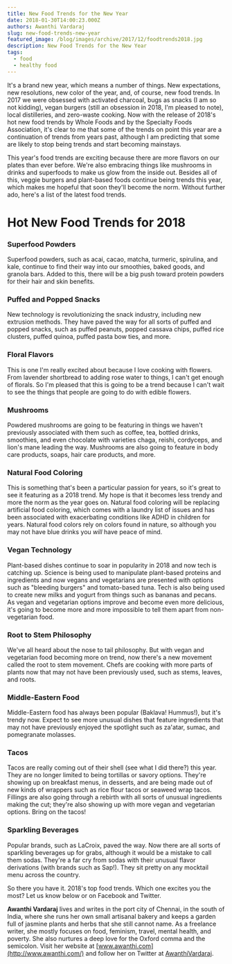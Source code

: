 ```yaml
---
title: New Food Trends for the New Year
date: 2018-01-30T14:00:23.000Z
authors: Awanthi Vardaraj
slug: new-food-trends-new-year
featured_image: /blog/images/archive/2017/12/foodtrends2018.jpg
description: New Food Trends for the New Year
tags:
  - food
  - healthy food
---
```

It's a brand new year, which means a number of things. New expectations, new resolutions, new color of the year, and, of course, new food trends. In 2017 we were obsessed with activated charcoal, bugs as snacks (I am so not kidding), vegan burgers (still an obsession in 2018, I'm pleased to note), local distilleries, and zero-waste cooking. Now with the release of 2018's hot new food trends by Whole Foods and by the Specialty Foods Association, it's clear to me that some of the trends on point this year are a continuation of trends from years past, although I am predicting that some are likely to stop being trends and start becoming mainstays.

This year's food trends are exciting because there are more flavors on our plates than ever before. We're also embracing things like mushrooms in drinks and superfoods to make us glow from the inside out. Besides all of this, veggie burgers and plant-based foods continue being trends this year, which makes me hopeful that soon they'll become the norm. Without further ado, here's a list of the latest food trends.

# Hot New Food Trends for 2018

### Superfood Powders

Superfood powders, such as acai, cacao, matcha, turmeric, spirulina, and kale, continue to find their way into our smoothies, baked goods, and granola bars. Added to this, there will be a big push toward protein powders for their hair and skin benefits.

### Puffed and Popped Snacks

New technology is revolutionizing the snack industry, including new extrusion methods. They have paved the way for all sorts of puffed and popped snacks, such as puffed peanuts, popped cassava chips, puffed rice clusters, puffed quinoa, puffed pasta bow ties, and more.

### Floral Flavors

This is one I'm really excited about because I love cooking with flowers. From lavender shortbread to adding rose water to things, I can't get enough of florals. So I'm pleased that this is going to be a trend because I can't wait to see the things that people are going to do with edible flowers.

### Mushrooms

Powdered mushrooms are going to be featuring in things we haven't previously associated with them such as coffee, tea, bottled drinks, smoothies, and even chocolate with varieties chaga, reishi, cordyceps, and lion's mane leading the way. Mushrooms are also going to feature in body care products, soaps, hair care products, and more.

### Natural Food Coloring

This is something that's been a particular passion for years, so it's great to see it featuring as a 2018 trend. My hope is that it becomes less trendy and more the norm as the year goes on. Natural food coloring will be replacing artificial food coloring, which comes with a laundry list of issues and has been associated with exacerbating conditions like ADHD in children for years. Natural food colors rely on colors found in nature, so although you may not have blue drinks you *will* have peace of mind.

### Vegan Technology

Plant-based dishes continue to soar in popularity in 2018 and now tech is catching up. Science is being used to manipulate plant-based proteins and ingredients and now vegans and vegetarians are presented with options such as "bleeding burgers" and tomato-based tuna. Tech is also being used to create new milks and yogurt from things such as bananas and pecans. As vegan and vegetarian options improve and become even more delicious, it's going to become more and more impossible to tell them apart from non-vegetarian food.

### Root to Stem Philosophy

We've all heard about the nose to tail philosophy. But with vegan and vegetarian food becoming more on trend, now there's a new movement called the root to stem movement. Chefs are cooking with more parts of plants now that may not have been previously used, such as stems, leaves, and roots.

### Middle-Eastern Food

Middle-Eastern food has always been popular (Baklava! Hummus!), but it's trendy now. Expect to see more unusual dishes that feature ingredients that may not have previously enjoyed the spotlight such as za'atar, sumac, and pomegranate molasses.

### Tacos

Tacos are really coming out of their shell (see what I did there?) this year. They are no longer limited to being tortillas or savory options. They're showing up on breakfast menus, in desserts, and are being made out of new kinds of wrappers such as rice flour tacos or seaweed wrap tacos. Fillings are also going through a rebirth with all sorts of unusual ingredients making the cut; they're also showing up with more vegan and vegetarian options. Bring on the tacos!

### Sparkling Beverages

Popular brands, such as LaCroix, paved the way. Now there are all sorts of sparkling beverages up for grabs, although it would be a mistake to call them sodas. They're a far cry from sodas with their unusual flavor derivations (with brands such as Sap!). They sit pretty on any mocktail menu across the country.

So there you have it. 2018's top food trends. Which one excites you the most? Let us know below or on Facebook and Twitter.

**Awanthi Vardaraj** lives and writes in the port city of Chennai, in the south of India, where she runs her own small artisanal bakery and keeps a garden full of jasmine plants and herbs that she still cannot name. As a freelance writer, she mostly focuses on food, feminism, travel, mental health, and poverty. She also nurtures a deep love for the Oxford comma and the semicolon. Visit her website at [www.awanthi.com](http://www.awanthi.com/) and follow her on Twitter at [AwanthiVardaraj](https://twitter.com/AwanthiVardaraj).
